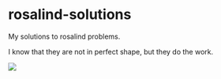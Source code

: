 # rosalind-solutions

My solutions to rosalind problems. 

I know that they are not in perfect shape, but they do the work.

![](https://c.tenor.com/fJAoBHWymY4AAAAC/do-not-touch-it-programmer.gif)

